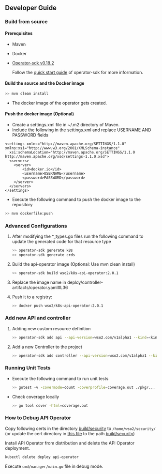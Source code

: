 ## Developer Guide

### Build from source

#### Prerequisites

- Maven
- Docker  
- [Operator-sdk v0.18.2]

    Follow the [quick start guide][operator_sdk_quick_start] of operator-sdk for more information.

#### Build the source and the Docker image

```sh
>> mvn clean install
```

- The docker image of the operator gets created. 

#### Push the docker image (Optional)

- Create a settings.xml file in ~/.m2 directory of Maven.
- Include the following in the settings.xml and replace USERNAME AND PASSWORD fields

```code
<settings xmlns="http://maven.apache.org/SETTINGS/1.1.0" xmlns:xsi="http://www.w3.org/2001/XMLSchema-instance"
  xsi:schemaLocation="http://maven.apache.org/SETTINGS/1.1.0 http://maven.apache.org/xsd/settings-1.1.0.xsd">
  <servers>
  	<server>
   		<id>docker.io</id>
   		<username>USERNAME</username>
   		<password>PASSWORD</password>
  	</server>
  </servers>
</settings>
```

- Execute the following command to push the docker image to the repository
```sh
>> mvn dockerfile:push
```

### Advanced Configurations

1.  After modifying the *_types.go files run the following command to update the generated code for that resource type
    ```sh
    >> operator-sdk generate k8s
    >> operator-sdk generate crds
    ```

1.  Build the api-operator image (Optional: Use mvn clean install)
    ```sh
    >> operator-sdk build wso2/k8s-api-operator:2.0.1
    ```

1.  Replace the image name in deploy/controller-artifacts/operator.yaml#L36

1.  Push it to a registry:
    ```sh
    >> docker push wso2/k8s-api-operator:2.0.1
    ```

### Add new API and controller

1. Adding new custom resource definition
   ```sh
   >> operator-sdk add api --api-version=wso2.com/v1alpha1 --kind=<kind name>
   ```

1. Add a new Controller to the project
   ```sh
   >> operator-sdk add controller --api-version=wso2.com/v1alpha1 --kind=<kind name>
   ```

[Operator-sdk v0.18.2]: https://github.com/operator-framework/operator-sdk/releases/tag/v0.18.2
[operator_sdk_quick_start]: https://v0-18-x.sdk.operatorframework.io/docs/golang/quickstart/

### Running Unit Tests

- Execute the following command to run unit tests

   ```sh
   >> gotest -v -covermode=count -coverprofile=coverage.out ./pkg/...
   ```
  
- Check coverage locally

   ```sh
   >> go tool cover -html=coverage.out
   ```

### How to Debug API Operator

Copy following certs in the directory [build/security](build/security) to `/home/wso2/security/` (or update the cert directory in
[this file](pkg/envoy/server/api/restserver/configure_restapi.go) to the path [build/security](build/security))

Install API Operator from distribution and delete the API Operator deployment.

```sh
kubectl delete deploy api-operator
```

Execute `cmd/manager/main.go` file in debug mode.
